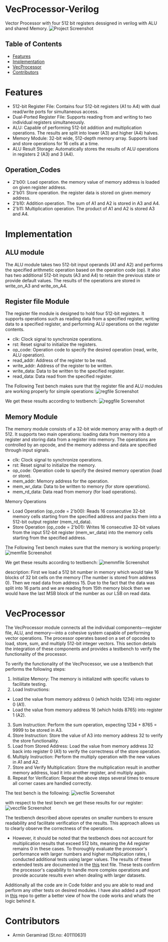 # VecProcessor-Verilog
Vector Processor with four 512 bit registers dessigned in verilog with ALU and shared Memory.
![Project Screenshot](Assets/vecprocess.jpg) 
 

## Table of Contents
- [Features](#features)
- [Implementation](#implementation)
- [VecProcessor](#vecprocessor)
- [Contributors](#contributors)

# Features
- 512-bit Register File: Contains four 512-bit registers (A1 to A4) with dual read/write ports for simultaneous access.
- Dual-Ported Register File: Supports reading from and writing to two individual registers simultaneously.
- ALU: Capable of performing 512-bit addition and multiplication operations. The results are split into lower (A3) and higher (A4) halves.
- Memory Module: 32-bit wide, 512-depth memory array. Supports load and store operations for 16 cells at a time.
- ALU Result Storage: Automatically stores the results of ALU operations in registers 2 (A3) and 3 (A4).

## Operation_Codes
- 2'b00: Load operation. the memory value of memory address is loaded on given register address.
- 2'b01: Store operation. the register data is stored on given memory address.
- 2'b10: Addition operation. The sum of A1 and A2 is stored in A3 and A4.
- 2'b11: Multiplication operation. The product of A1 and A2 is stored A3 and A4.

# Implementation
## ALU module
The ALU module takes two 512-bit input operands (A1 and A2) and performs the specified arithmetic operation based on the operation code (op). It also has two additional 512-bit inputs (A3 and A4) to retain the previous state or provide default values. The results of the operations are stored in write_on_A3 and write_on_A4.


## Register file Module
The register file module is designed to hold four 512-bit registers. It supports operations such as reading data from a specified register, writing data to a specified register, and performing ALU operations on the register contents.
- clk: Clock signal to synchronize operations.
- rst: Reset signal to initialize the registers.
- op_code: Operation code to specify the desired operation (read, write, ALU operation).
- read_addr: Address of the register to be read.
- write_addr: Address of the register to be written.
- write_data: Data to be written to the specified register.
- read_data: Data read from the specified register.

The Following Test bench makes sure that the register file and ALU modules are working properly for simple operations:
![regfile Screenshot](Assets/regtbcode.png) 

We get these results according to testbench:
![reggfile Screenshot](Assets/regres.PNG) 


## Memory Module
The memory module consists of a 32-bit wide memory array with a depth of 512. It supports two main operations: loading data from memory into a register and storing data from a register into memory. The operations are controlled by an opcode, and the memory address and data are specified through input signals.
- clk: Clock signal to synchronize operations.
- rst: Reset signal to initialize the memory.
- op_code: Operation code to specify the desired memory operation (load or store).
- mem_addr: Memory address for the operation.
- mem_wr_data: Data to be written to memory (for store operations).
- mem_rd_data: Data read from memory (for load operations).

Memory Operations
- Load Operation (op_code = 2'b00): Reads 16 consecutive 32-bit memory cells starting from the specified address and packs them into a 512-bit output register (mem_rd_data).
- Store Operation (op_code = 2'b01): Writes 16 consecutive 32-bit values from the input 512-bit register (mem_wr_data) into the memory cells starting from the specified address.

The Following Test bench makes sure that the memory is working properly:
![memfile Screenshot](Assets/memtbcode.png) 

We get these results according to testbench:
![memmfile Screenshot](Assets/memres.PNG) 


description: 
First we load a 512 bit number in memory which would take 16 blocks of 32 bit cells on the memory (The number is stored from address 0).
Then we read data from address 15. Due to the fact that the data was split into 16 parts and we are reading from 15th memory block then we would have the last MSB block of the number as our LSB on read data.

# VecProcessor
The VecProcessor module connects all the individual components—register file, ALU, and memory—into a cohesive system capable of performing vector operations. The processor operates based on a set of opcodes to load, store, sum, and multiply 512-bit integer vectors. This section details the integration of these components and provides a testbench to verify the functionality of the processor.

To verify the functionality of the VecProcessor, we use a testbench that performs the following steps:
1. Initialize Memory: The memory is initialized with specific values to facilitate testing.
2. Load Instructions:
- Load the value from memory address 0 (which holds 1234) into register 0 (A1).
- Load the value from memory address 16 (which holds 8765) into register 1 (A2).
3. Sum Instruction: Perform the sum operation, expecting 1234 + 8765 = 9999 to be stored in A3.
4. Store Instruction: Store the value of A3 into memory address 32 to verify the store functionality.
5. Load from Stored Address: Load the value from memory address 32 back into register 0 (A1) to verify the correctness of the store operation.
6. Multiply Instruction: Perform the multiply operation with the new values in A1 and A2.
7. Store and Verify Multiplication: Store the multiplication result in another memory address, load it into another register, and multiply again.
8. Repeat for Verification: Repeat the above steps several times to ensure all corner cases are handled correctly.

The test bench is the following:
![vecfile Screenshot](Assets/vectbcode.png) 

with respect to the test bench we get these results for our register:
![veccfile Screenshot](Assets/vecres.PNG) 

The testbench described above operates on smaller numbers to ensure readability and facilitate verification of the results. This approach allows us to clearly observe the correctness of the operations.

* However, it should be noted that the testbench does not account for multiplication results that exceed 512 bits, meaning the A4 register remains 0 in these cases. To thoroughly evaluate the processor's performance with larger numbers and higher multiplication rates, I conducted additional tests using larger values. The results of these extended tests are documented in the [this](Assets/bigres.txt) text file. These tests confirm the processor's capability to handle more complex operations and provide accurate results even when dealing with larger datasets.

Additionally all the code are in Code folder and you are able to read and perform any other tests on desired modules.
I have also added a pdf report in [this](Vec-report.pdf) repo to getter a better view of how the code works and whats the logic behind it.

# Contributors
- Armin Geramirad (St.no: 401110631)
